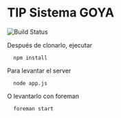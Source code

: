 TIP Sistema GOYA
====

![Build Status](https://api.travis-ci.org/linaresmariano/goya.png?branch=master)

Después de clonarlo, ejecutar

      npm install



Para levantar el server

      node app.js



O levantarlo con foreman

      foreman start


